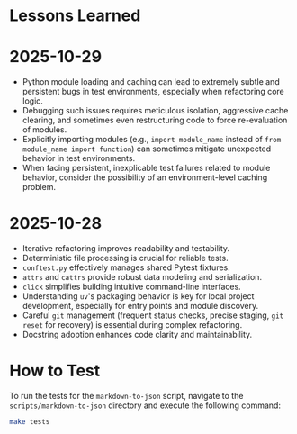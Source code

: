 # Lessons Learned

# 2025-10-29

- Python module loading and caching can lead to extremely subtle and persistent bugs in test environments, especially when refactoring core logic.
- Debugging such issues requires meticulous isolation, aggressive cache clearing, and sometimes even restructuring code to force re-evaluation of modules.
- Explicitly importing modules (e.g., `import module_name` instead of `from module_name import function`) can sometimes mitigate unexpected behavior in test environments.
- When facing persistent, inexplicable test failures related to module behavior, consider the possibility of an environment-level caching problem.

# 2025-10-28

- Iterative refactoring improves readability and testability.
- Deterministic file processing is crucial for reliable tests.
- `conftest.py` effectively manages shared Pytest fixtures.
- `attrs` and `cattrs` provide robust data modeling and serialization.
- `click` simplifies building intuitive command-line interfaces.
- Understanding `uv`'s packaging behavior is key for local project development, especially for entry points and module discovery.
- Careful `git` management (frequent status checks, precise staging, `git reset` for recovery) is essential during complex refactoring.
- Docstring adoption enhances code clarity and maintainability.

# How to Test

To run the tests for the `markdown-to-json` script, navigate to the `scripts/markdown-to-json` directory and execute the following command:

```bash
make tests
```
